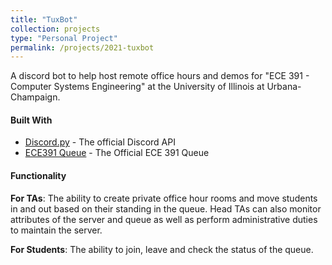 ```yaml
---
title: "TuxBot"
collection: projects
type: "Personal Project"
permalink: /projects/2021-tuxbot
---
```


A discord bot to help host remote office hours and demos for "ECE 391 - Computer Systems Engineering" at the University of Illinois at Urbana-Champaign.

#### Built With

* [Discord.py](https://discordpy.readthedocs.io/en/latest/api.html) - The official Discord API
* [ECE391 Queue](https://ece391test.web.illinois.edu/) - The Official ECE 391 Queue

#### Functionality

**For TAs**: The ability to create private office hour rooms and move students in and out based on their standing in the queue. Head TAs can also monitor attributes of the server and queue as well as perform administrative duties to maintain the server.

**For Students**: The ability to join, leave and check the status of the queue.

